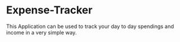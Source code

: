 # Expense-Tracker
This Application can be used to track your day to day spendings and income in a very simple way.
